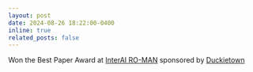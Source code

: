 ```yaml
---
layout: post
date: 2024-08-26 18:22:00-0400
inline: true
related_posts: false
---
```


Won the Best Paper Award at [InterAI RO-MAN](https://sites.google.com/view/interaiworkshops/accepted-papers) sponsored by [Duckietown](https://duckietown.com/)
